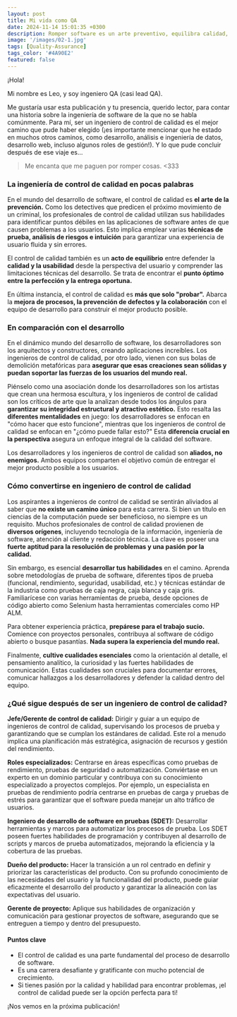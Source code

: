 ```yaml
---
layout: post
title: Mi vida como QA
date: 2024-11-14 15:01:35 +0300
description: Romper software es un arte preventivo, equilibra calidad, usabilidad y tiempos, es mas que encontrar bugs.
image: '/images/02-1.jpg'
tags: [Quality-Assurance]
tags_color: '#4A90E2'
featured: false
---
```

¡Hola!

Mi nombre es Leo, y soy ingeniero QA (casi lead QA).

Me gustaría usar esta publicación y tu presencia, querido lector, para contar una historia sobre la ingeniería de software de la que no se habla comúnmente. Para mí, ser un ingeniero de control de calidad es el mejor camino que pude haber elegido (¡es importante mencionar que he estado en muchos otros caminos, como desarrollo, análisis e ingeniería de datos, desarrollo web, incluso algunos roles de gestión!). Y lo que pude concluir después de ese viaje es...

>  Me encanta que me paguen por romper cosas. <333



### La ingeniería de control de calidad en pocas palabras

En el mundo del desarrollo de software, el control de calidad es **el arte de la prevención.** Como los detectives que predicen el próximo movimiento de un criminal, los profesionales de control de calidad utilizan sus habilidades para identificar puntos débiles en las aplicaciones de software antes de que causen problemas a los usuarios. Esto implica emplear varias **técnicas de prueba, análisis de riesgos e intuición** para garantizar una experiencia de usuario fluida y sin errores.

El control de calidad también es un **acto de equilibrio** entre defender la **calidad y la usabilidad** desde la perspectiva del usuario y comprender las limitaciones técnicas del desarrollo. Se trata de encontrar el **punto óptimo entre la perfección y la entrega oportuna.**

En última instancia, el control de calidad es **más que solo "probar".** Abarca la **mejora de procesos, la prevención de defectos y la colaboración** con el equipo de desarrollo para construir el mejor producto posible.



### En comparación con el desarrollo

En el dinámico mundo del desarrollo de software, los desarrolladores son los arquitectos y constructores, creando aplicaciones increíbles. Los ingenieros de control de calidad, por otro lado, vienen con sus bolas de demolición metafóricas para **asegurar que esas creaciones sean sólidas y puedan soportar las fuerzas de los usuarios del mundo real.**

Piénselo como una asociación donde los desarrolladores son los artistas que crean una hermosa escultura, y los ingenieros de control de calidad son los críticos de arte que la analizan desde todos los ángulos para **garantizar su integridad estructural y atractivo estético.** Esto resalta las **diferentes mentalidades** en juego: los desarrolladores se enfocan en "cómo hacer que esto funcione", mientras que los ingenieros de control de calidad se enfocan en "¿cómo puede fallar esto?" Esta **diferencia crucial en la perspectiva** asegura un enfoque integral de la calidad del software.

Los desarrolladores y los ingenieros de control de calidad son **aliados, no enemigos.** Ambos equipos comparten el objetivo común de entregar el mejor producto posible a los usuarios.



### Cómo convertirse en ingeniero de control de calidad

Los aspirantes a ingenieros de control de calidad se sentirán aliviados al saber que **no existe un camino único** para esta carrera. Si bien un título en ciencias de la computación puede ser beneficioso, no siempre es un requisito. Muchos profesionales de control de calidad provienen de **diversos orígenes**, incluyendo tecnología de la información, ingeniería de software, atención al cliente y redacción técnica. La clave es poseer una **fuerte aptitud para la resolución de problemas y una pasión por la calidad.**

Sin embargo, es esencial **desarrollar tus habilidades** en el camino. Aprenda sobre metodologías de prueba de software, diferentes tipos de prueba (funcional, rendimiento, seguridad, usabilidad, etc.) y técnicas estándar de la industria como pruebas de caja negra, caja blanca y caja gris. Familiarícese con varias herramientas de prueba, desde opciones de código abierto como Selenium hasta herramientas comerciales como HP ALM.

Para obtener experiencia práctica, **prepárese para el trabajo sucio.** Comience con proyectos personales, contribuya al software de código abierto o busque pasantías. **Nada supera la experiencia del mundo real.**

Finalmente, **cultive cualidades esenciales** como la orientación al detalle, el pensamiento analítico, la curiosidad y las fuertes habilidades de comunicación. Estas cualidades son cruciales para documentar errores, comunicar hallazgos a los desarrolladores y defender la calidad dentro del equipo.



### ¿Qué sigue después de ser un ingeniero de control de calidad?

**Jefe/Gerente de control de calidad:** Dirigir y guiar a un equipo de ingenieros de control de calidad, supervisando los procesos de prueba y garantizando que se cumplan los estándares de calidad. Este rol a menudo implica una planificación más estratégica, asignación de recursos y gestión del rendimiento.

**Roles especializados:**  Centrarse en áreas específicas como pruebas de rendimiento, pruebas de seguridad o automatización. Conviértase en un experto en un dominio particular y contribuya con su conocimiento especializado a proyectos complejos. Por ejemplo, un especialista en pruebas de rendimiento podría centrarse en pruebas de carga y pruebas de estrés para garantizar que el software pueda manejar un alto tráfico de usuarios.

**Ingeniero de desarrollo de software en pruebas (SDET):** Desarrollar herramientas y marcos para automatizar los procesos de prueba. Los SDET poseen fuertes habilidades de programación y contribuyen al desarrollo de scripts y marcos de prueba automatizados, mejorando la eficiencia y la cobertura de las pruebas.

**Dueño del producto:**  Hacer la transición a un rol centrado en definir y priorizar las características del producto. Con su profundo conocimiento de las necesidades del usuario y la funcionalidad del producto, puede guiar eficazmente el desarrollo del producto y garantizar la alineación con las expectativas del usuario.

**Gerente de proyecto:** Aplique sus habilidades de organización y comunicación para gestionar proyectos de software, asegurando que se entreguen a tiempo y dentro del presupuesto.



#### Puntos clave

- El control de calidad es una parte fundamental del proceso de desarrollo de software.
- Es una carrera desafiante y gratificante con mucho potencial de crecimiento.
- Si tienes pasión por la calidad y habilidad para encontrar problemas, ¡el control de calidad puede ser la opción perfecta para ti!



¡Nos vemos en la próxima publicación!
